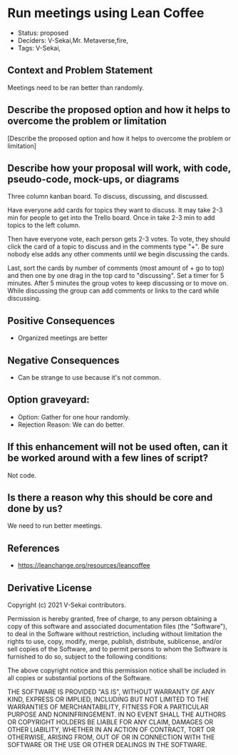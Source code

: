 # Run meetings using Lean Coffee

- Status: proposed <!-- draft | rejected | accepted | deprecated | superseded by -->
- Deciders: V-Sekai,Mr. Metaverse,fire,
- Tags: V-Sekai,

## Context and Problem Statement

Meetings need to be ran better than randomly.

## Describe the proposed option and how it helps to overcome the problem or limitation

[Describe the proposed option and how it helps to overcome the problem or limitation]

## Describe how your proposal will work, with code, pseudo-code, mock-ups, or diagrams

Three column kanban board. To discuss, discussing, and discussed. 

Have everyone add cards for topics they want to discuss. It may take 2-3 min for people to get into the Trello board. Once in take 2-3 min to add topics to the left column. 

Then have everyone vote, each person gets 2-3 votes. To vote, they should click the card of a topic to discuss and in the comments type "+". Be sure nobody else adds any other comments until we begin discussing the cards. 

Last, sort the cards by number of comments (most amount of + go to top) and then one by one drag in the top card to "discussing". Set a timer for 5 minutes. After 5 minutes the group votes to keep discussing or to move on. While discussing the group can add comments or links to the card while discussing.

## Positive Consequences <!-- optional -->

- Organized meetings are better

## Negative Consequences <!-- optional -->

- Can be strange to use because it's not common.

## Option graveyard: <!-- same as above -->

- Option: Gather for one hour randomly.
- Rejection Reason: We can do better.

## If this enhancement will not be used often, can it be worked around with a few lines of script?

Not code.

## Is there a reason why this should be core and done by us?

We need to run better meetings.

## References <!-- optional and numbers of links can vary -->

- https://leanchange.org/resources/leancoffee

## Derivative License

Copyright (c) 2021 V-Sekai contributors.

Permission is hereby granted, free of charge, to any person obtaining a copy
of this software and associated documentation files (the "Software"), to deal
in the Software without restriction, including without limitation the rights
to use, copy, modify, merge, publish, distribute, sublicense, and/or sell
copies of the Software, and to permit persons to whom the Software is
furnished to do so, subject to the following conditions:

The above copyright notice and this permission notice shall be included in all
copies or substantial portions of the Software.

THE SOFTWARE IS PROVIDED "AS IS", WITHOUT WARRANTY OF ANY KIND, EXPRESS OR
IMPLIED, INCLUDING BUT NOT LIMITED TO THE WARRANTIES OF MERCHANTABILITY,
FITNESS FOR A PARTICULAR PURPOSE AND NONINFRINGEMENT. IN NO EVENT SHALL THE
AUTHORS OR COPYRIGHT HOLDERS BE LIABLE FOR ANY CLAIM, DAMAGES OR OTHER
LIABILITY, WHETHER IN AN ACTION OF CONTRACT, TORT OR OTHERWISE, ARISING FROM,
OUT OF OR IN CONNECTION WITH THE SOFTWARE OR THE USE OR OTHER DEALINGS IN THE
SOFTWARE.
